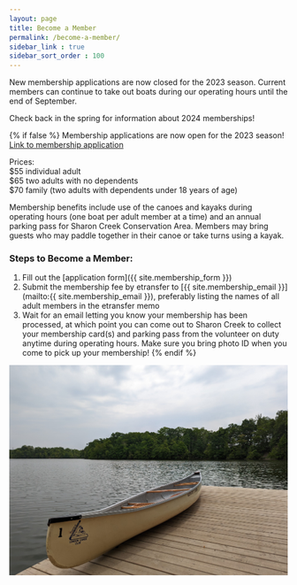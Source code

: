 ```yaml
---
layout: page
title: Become a Member
permalink: /become-a-member/
sidebar_link : true
sidebar_sort_order : 100
---
```

New membership applications are now closed for the 2023 season. Current members can continue to take out boats during our operating hours until the end of September.

Check back in the spring for information about 2024 memberships!

{% if false %}
Membership applications are now open for the 2023 season!
<a class="link-button" href="{{ site.membership_form }}">Link to membership application</a>

Prices:  
$55 individual adult  
$65 two adults with no dependents  
$70 family (two adults with dependents under 18 years of age)

Membership benefits include use of the canoes and kayaks during operating hours (one boat per adult member at a time) and an annual parking pass for Sharon Creek Conservation Area. Members may bring guests who may paddle together in their canoe or take turns using a kayak.


### Steps to Become a Member: 
1. Fill out the [application form]({{ site.membership_form }})
2. Submit the membership fee by etransfer to [{{ site.membership_email }}](mailto:{{ site.membership_email }}), preferably listing the names of all adult members in the etransfer memo
3. Wait for an email letting you know your membership has been processed, at which point you can come out to Sharon Creek to collect your membership card(s) and parking pass from the volunteer on duty anytime during operating hours. Make sure you bring photo ID when you come to pick up your membership!
{% endif %}

![A Canoe Club canoe sitting on the dock at Sharon Creek Conservation Area](/images/canoe_on_dock.jpg)